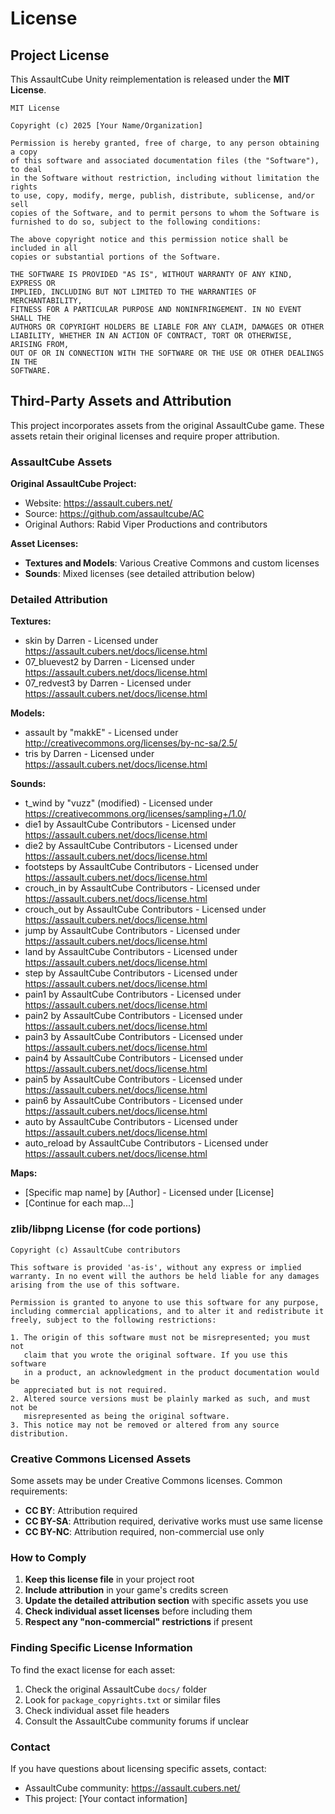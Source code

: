 # License

## Project License

This AssaultCube Unity reimplementation is released under the **MIT License**.

```
MIT License

Copyright (c) 2025 [Your Name/Organization]

Permission is hereby granted, free of charge, to any person obtaining a copy
of this software and associated documentation files (the "Software"), to deal
in the Software without restriction, including without limitation the rights
to use, copy, modify, merge, publish, distribute, sublicense, and/or sell
copies of the Software, and to permit persons to whom the Software is
furnished to do so, subject to the following conditions:

The above copyright notice and this permission notice shall be included in all
copies or substantial portions of the Software.

THE SOFTWARE IS PROVIDED "AS IS", WITHOUT WARRANTY OF ANY KIND, EXPRESS OR
IMPLIED, INCLUDING BUT NOT LIMITED TO THE WARRANTIES OF MERCHANTABILITY,
FITNESS FOR A PARTICULAR PURPOSE AND NONINFRINGEMENT. IN NO EVENT SHALL THE
AUTHORS OR COPYRIGHT HOLDERS BE LIABLE FOR ANY CLAIM, DAMAGES OR OTHER
LIABILITY, WHETHER IN AN ACTION OF CONTRACT, TORT OR OTHERWISE, ARISING FROM,
OUT OF OR IN CONNECTION WITH THE SOFTWARE OR THE USE OR OTHER DEALINGS IN THE
SOFTWARE.
```

## Third-Party Assets and Attribution

This project incorporates assets from the original AssaultCube game. These assets retain their original licenses and require proper attribution.

### AssaultCube Assets

**Original AssaultCube Project:**
- Website: https://assault.cubers.net/
- Source: https://github.com/assaultcube/AC
- Original Authors: Rabid Viper Productions and contributors

**Asset Licenses:**
- **Textures and Models**: Various Creative Commons and custom licenses
- **Sounds**: Mixed licenses (see detailed attribution below)

### Detailed Attribution

**Textures:**
- skin by Darren - Licensed under https://assault.cubers.net/docs/license.html
- 07_bluevest2 by Darren - Licensed under https://assault.cubers.net/docs/license.html
- 07_redvest3 by Darren - Licensed under https://assault.cubers.net/docs/license.html


**Models:**
- assault by "makkE" - Licensed under http://creativecommons.org/licenses/by-nc-sa/2.5/  
- tris by Darren - Licensed under https://assault.cubers.net/docs/license.html

**Sounds:**
- t_wind by "vuzz" (modified) - Licensed under https://creativecommons.org/licenses/sampling+/1.0/
- die1 by AssaultCube Contributors - Licensed under https://assault.cubers.net/docs/license.html
- die2 by AssaultCube Contributors - Licensed under https://assault.cubers.net/docs/license.html
- footsteps by AssaultCube Contributors - Licensed under https://assault.cubers.net/docs/license.html
- crouch_in by AssaultCube Contributors - Licensed under https://assault.cubers.net/docs/license.html
- crouch_out by AssaultCube Contributors - Licensed under https://assault.cubers.net/docs/license.html
- jump by AssaultCube Contributors - Licensed under https://assault.cubers.net/docs/license.html
- land by AssaultCube Contributors - Licensed under https://assault.cubers.net/docs/license.html
- step by AssaultCube Contributors - Licensed under https://assault.cubers.net/docs/license.html
- pain1 by AssaultCube Contributors - Licensed under https://assault.cubers.net/docs/license.html
- pain2 by AssaultCube Contributors - Licensed under https://assault.cubers.net/docs/license.html
- pain3 by AssaultCube Contributors - Licensed under https://assault.cubers.net/docs/license.html
- pain4 by AssaultCube Contributors - Licensed under https://assault.cubers.net/docs/license.html
- pain5 by AssaultCube Contributors - Licensed under https://assault.cubers.net/docs/license.html
- pain6 by AssaultCube Contributors - Licensed under https://assault.cubers.net/docs/license.html
- auto by AssaultCube Contributors - Licensed under https://assault.cubers.net/docs/license.html
- auto_reload by AssaultCube Contributors - Licensed under https://assault.cubers.net/docs/license.html

**Maps:**
- [Specific map name] by [Author] - Licensed under [License]
- [Continue for each map...]

### zlib/libpng License (for code portions)

```
Copyright (c) AssaultCube contributors

This software is provided 'as-is', without any express or implied
warranty. In no event will the authors be held liable for any damages
arising from the use of this software.

Permission is granted to anyone to use this software for any purpose,
including commercial applications, and to alter it and redistribute it
freely, subject to the following restrictions:

1. The origin of this software must not be misrepresented; you must not
   claim that you wrote the original software. If you use this software
   in a product, an acknowledgment in the product documentation would be
   appreciated but is not required.
2. Altered source versions must be plainly marked as such, and must not be
   misrepresented as being the original software.
3. This notice may not be removed or altered from any source distribution.
```

### Creative Commons Licensed Assets

Some assets may be under Creative Commons licenses. Common requirements:
- **CC BY**: Attribution required
- **CC BY-SA**: Attribution required, derivative works must use same license
- **CC BY-NC**: Attribution required, non-commercial use only

### How to Comply

1. **Keep this license file** in your project root
2. **Include attribution** in your game's credits screen
3. **Update the detailed attribution section** with specific assets you use
4. **Check individual asset licenses** before including them
5. **Respect any "non-commercial" restrictions** if present

### Finding Specific License Information

To find the exact license for each asset:
1. Check the original AssaultCube `docs/` folder
2. Look for `package_copyrights.txt` or similar files
3. Check individual asset file headers
4. Consult the AssaultCube community forums if unclear

### Contact

If you have questions about licensing specific assets, contact:
- AssaultCube community: https://assault.cubers.net/
- This project: [Your contact information]